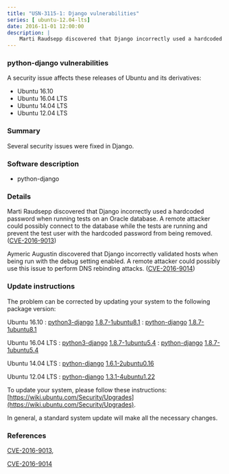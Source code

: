 ```yaml
---
title: "USN-3115-1: Django vulnerabilities"
series: [ ubuntu-12.04-lts]
date: 2016-11-01 12:00:00
description: |
    Marti Raudsepp discovered that Django incorrectly used a hardcoded password when running tests on an Oracle database. A remote attacker could possibly connect to the database while the tests are running and prevent the test user with the hardcoded password from being removed. ([CVE-2016-9013](http://people.ubuntu.com/~ubuntu-security/cve/CVE-2016-9013))
--- 
```

 
 


### python-django vulnerabilities

A security issue affects these releases of Ubuntu and its derivatives:

* Ubuntu 16.10
* Ubuntu 16.04 LTS
* Ubuntu 14.04 LTS
* Ubuntu 12.04 LTS

### Summary

Several security issues were fixed in Django. 

### Software description

* python-django 

### Details

Marti Raudsepp discovered that Django incorrectly used a hardcoded password when running tests on an Oracle database. A remote attacker could possibly connect to the database while the tests are running and prevent the test user with the hardcoded password from being removed. ([CVE-2016-9013](http://people.ubuntu.com/~ubuntu-security/cve/CVE-2016-9013))

Aymeric Augustin discovered that Django incorrectly validated hosts when being run with the debug setting enabled. A remote attacker could possibly use this issue to perform DNS rebinding attacks. ([CVE-2016-9014](http://people.ubuntu.com/~ubuntu-security/cve/CVE-2016-9014)) 

### Update instructions

The problem can be corrected by updating your system to the following package version:

Ubuntu 16.10
 : [python3-django](https://launchpad.net/ubuntu/+source/python-django) <span> [1.8.7-1ubuntu8.1](https://launchpad.net/ubuntu/+source/python-django/1.8.7-1ubuntu8.1) </span> 
 : [python-django](https://launchpad.net/ubuntu/+source/python-django) <span> [1.8.7-1ubuntu8.1](https://launchpad.net/ubuntu/+source/python-django/1.8.7-1ubuntu8.1) </span> 

Ubuntu 16.04 LTS
 : [python3-django](https://launchpad.net/ubuntu/+source/python-django) <span> [1.8.7-1ubuntu5.4](https://launchpad.net/ubuntu/+source/python-django/1.8.7-1ubuntu5.4) </span> 
 : [python-django](https://launchpad.net/ubuntu/+source/python-django) <span> [1.8.7-1ubuntu5.4](https://launchpad.net/ubuntu/+source/python-django/1.8.7-1ubuntu5.4) </span> 

Ubuntu 14.04 LTS
 : [python-django](https://launchpad.net/ubuntu/+source/python-django) <span> [1.6.1-2ubuntu0.16](https://launchpad.net/ubuntu/+source/python-django/1.6.1-2ubuntu0.16) </span> 

Ubuntu 12.04 LTS
 : [python-django](https://launchpad.net/ubuntu/+source/python-django) <span> [1.3.1-4ubuntu1.22](https://launchpad.net/ubuntu/+source/python-django/1.3.1-4ubuntu1.22) </span> 

To update your system, please follow these instructions: [https://wiki.ubuntu.com/Security/Upgrades](https://wiki.ubuntu.com/Security/Upgrades).

In general, a standard system update will make all the necessary changes. 

### References

 
 [CVE-2016-9013](http://people.ubuntu.com/~ubuntu-security/cve/CVE-2016-9013), 

 [CVE-2016-9014](http://people.ubuntu.com/~ubuntu-security/cve/CVE-2016-9014)
 

